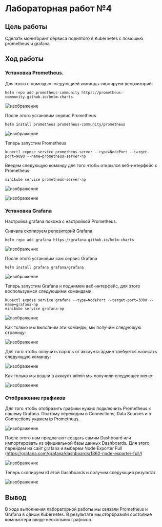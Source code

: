 # Лабораторная работ №4

## Цель работы

Сделать мониторинг сервиса поднятого в Kubernetes с помощью prometheus и grafana

## Ход работы

### Установка Prometheus.

Для этого с помощью следующией команды скопируем репозиторий.

```
helm repo add prometheus-community https://prometheus-community.github.io/helm-charts
```

![изображение](./assets/step1.png)

После этого установим сервис Prometheus

```
helm install prometheus prometheus-community/prometheus
```

![изображение](./assets/step2.jpg)

Теперь запустим Prometheus

```
kubectl expose service prometheus-server --type=NodePort --target-port=9090 --name=prometheus-server-np
```

Введем следующую команду для того чтобы открылся веб-интерфейс с Prometheus:

```
minikube service prometheus-server-np
```

![изображение](./assets/step3.jpg)

![изображение](./assets/step4.jpg)

### Установка Grafana

Настройка grafana похожа с настройкой Prometheus.

Сначала скопируем репозиторий Grafana:

```
helm repo add grafana https://grafana.github.io/helm-charts
```

![изображение](./assets/step5.png)

После этого установим сам сервис Grafana

```
helm install grafana grafana/grafana
```

![изображение](./assets/step6.jpg)

Теперь запустим Grafana и поднимем веб-интерфейс, для этого воспользуемся следующими командами:

```
kubectl expose service grafana --type=NodePort --target-port=3000 --name=grafana-np
minikube service grafana-np
```

![изображение](./assets/step7.jpg)

Как только мы выполним эти команды, мы получим следующую страницу:

![изображение](./assets/step8.jpg)

Для того чтобы получить пароль от аккаунта админ требуется написать следующую команду:

![изображение](./assets/step9.png)

Как только мы вошли в аккаунт admin мы получили следующее меню:

![изображение](./assets/step10.jpg)

### Отображение графиков

Для того чтобы отобразить графики нужно подключить Prometheus к нашему Grafana. Поэтому переходим в Connections, Data Sources и в Connections укажем ip Prometheus.

![изображение](./assets/step11.jpg)

После этого нам предлагают создать самим Dashboard или импортировать из официальной базы данных Dashboards. Для этого перейдем на сайт grafana и выберем Node Exporter Full (https://grafana.com/grafana/dashboards/1860-node-exporter-full/)

![изображение](./assets/step12.jpg)

Теперь скопируем id этой Dashboards и получим следующий результат.

![изображение](./assets/step13.jpg)

## Вывод

В ходе выполнения лабораторной работы мы связали Prometheus и Grafana в одном Kubernetes. В результате мы оторбразили состояние компьютера ввиде нескольких графиков.
